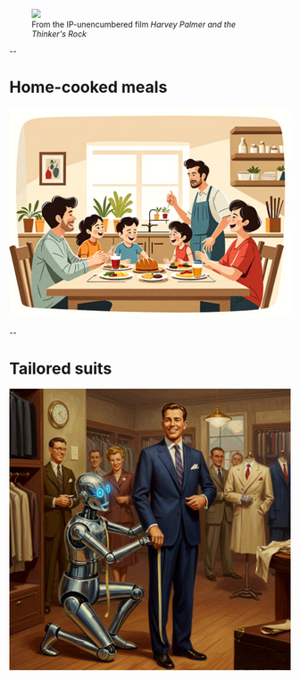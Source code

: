 <figure>
<img src="images/generated/sorcerer_harvey_upscaled.png"
     class="splash"
     />
<figcaption class="smallcaption">From the IP-unencumbered film <i>Harvey Palmer and the Thinker's Rock</i></figcaption>
</figure>

--

# Home-cooked meals

<img src="images/generated/home_cooked_meal_illustration.png"
     class="splash"
     />

--

# Tailored suits

<img src="images/generated/scifi-suit.png"
     class="splash"
     />
